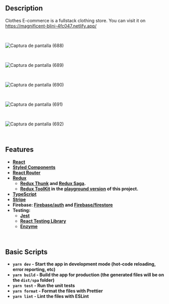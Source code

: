 ## Description
   Clothes E-commerce is a fullstack clothing store. You can visit it on https://magnificent-blini-4fc047.netlify.app/

   <br>

![Captura de pantalla (688)](https://github.com/Alazib/clothes-e-commerce--v1--redux-thunks-and-redux-saga/assets/99830132/328dfe2e-cfd8-46bd-bf6b-cba1c69d54b9)

<br>

![Captura de pantalla (689)](https://github.com/Alazib/clothes-e-commerce--v1--redux-thunks-and-redux-saga/assets/99830132/a3bf75f1-01ec-4785-afe3-b0d5c3ccd630)

<br>

![Captura de pantalla (690)](https://github.com/Alazib/clothes-e-commerce--v1--redux-thunks-and-redux-saga/assets/99830132/b1e28338-bdca-4d9a-831f-25973a1456f4)

<br>

![Captura de pantalla (691)](https://github.com/Alazib/clothes-e-commerce--v1--redux-thunks-and-redux-saga/assets/99830132/502ffe07-231e-40d3-aa1b-1b7a863ef82a)

<br>

![Captura de pantalla (692)](https://github.com/Alazib/clothes-e-commerce--v1--redux-thunks-and-redux-saga/assets/99830132/c891dbd0-dbaa-40bc-9e9b-291b1ece85c2)

<br>



## Features

<b>

- [React](https://react.dev/)
- [Styled Components](https://styled-components.com/)
- [React Router](https://reactrouter.com/en/main)
- [Redux](https://reactrouter.com/en/main)
  - [Redux Thunk](https://github.com/reduxjs/redux-thunk) and [Redux Saga](https://redux-saga.js.org/).
  - [Redux ToolKit](https://redux-toolkit.js.org/) in the [playground version](https://github.com/Alazib/clothes-e-commerce--redux-toolkit) of this project. 
- [TypeScript](https://www.typescriptlang.org/)
- [Stripe](https://stripe.com/docs/api) 
- Firebase: [Firebase/auth](https://firebase.google.com/docs/auth) and [Firebase/firestore](https://firebase.google.com/docs/firestore)
- Testing:
  - [Jest](https://jestjs.io/es-ES/)
  - [React Testing Library](https://testing-library.com/docs/react-testing-library/intro/)
  - [Enzyme](https://enzymejs.github.io/enzyme/)
    
<br>

## Basic Scripts

- `yarn dev` - Start the app in development mode (hot-code reloading, error reporting, etc)
- `yarn build` - Build the app for production (the generated files will be on the `dist/spa` folder)
- `yarn test` - Run the unit tests
- `yarn format` - Format the files with Prettier
- `yarn lint` - Lint the files with ESLint
